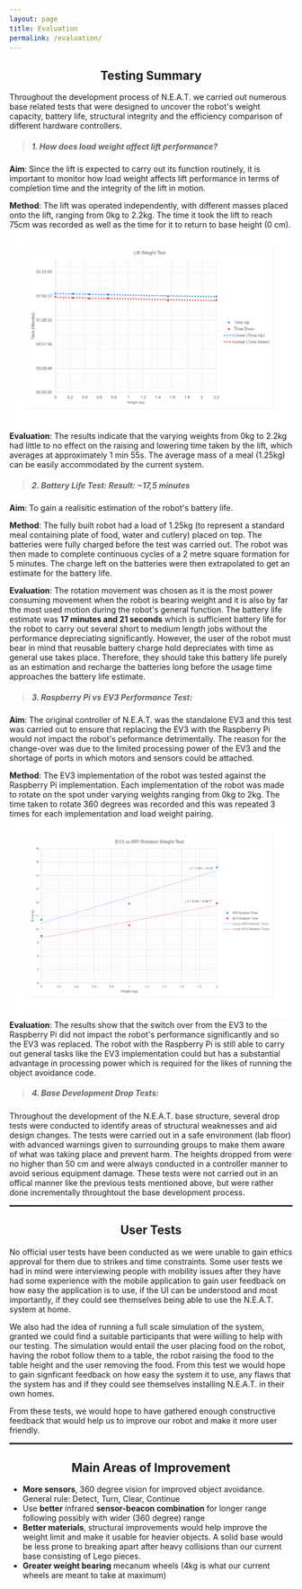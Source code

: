 ```yaml
---
layout: page
title: Evaluation
permalink: /evaluation/
---
```

<style>.tab { text-indent: 40px; }</style>
<center><h2>Testing Summary</h2></center>
  Throughout the development process of N.E.A.T. we carried out numerous base related tests that were designed to uncover the robot's weight capacity, battery life, structural integrity and the efficiency comparison of different hardware controllers.
  
> ##### 1. How does load weight affect lift performance?

  **Aim**: Since the lift is expected to carry out its function routinely, it is important to monitor how load weight affects lift performance in terms of completion time and the integrity of the lift in motion.
  
  **Method**: The lift was operated independently, with different masses placed onto the lift, ranging from 0kg to 2.2kg. The time it took the lift to reach 75cm was recorded as well as the time for it to return to base height (0 cm).
  ![Lift Weight Test](/images/lift_test.png)
  **Evaluation**: The results indicate that the varying weights from 0kg to 2.2kg had little to no effect on the raising and lowering time taken by the lift, which averages at approximately 1 min 55s. The average mass of a meal (1.25kg) can be easily accommodated by the current system.
  
> ##### 2. Battery Life Test:  Result: ~17,5 minutes
  
  **Aim**: To gain a realisitic estimation of the robot's battery life.
  
  **Method**: The fully built robot had a load of 1.25kg (to represent a standard meal containing plate of food, water and cutlery) placed on top. The batteries were fully charged before the test was carried out. The robot was then made to complete continuous cycles of a 2 metre square formation for 5 minutes. The charge left on the batteries were then extrapolated to get an estimate for the battery life.
  
  **Evaluation**: The rotation movement was chosen as it is the most power consuming movement when the robot is bearing weight and it is also by far the most used motion during the robot's general function. The battery life estimate was **17 minutes and 21 seconds** which is sufficient battery life for the robot to carry out several short to medium length jobs without the performance depreciating significantly. 
  However, the user of the robot must bear in mind that reusable battery charge hold depreciates with time as general use takes place. Therefore, they should take this battery life purely as an estimation and recharge the batteries long before the usage time approaches the battery life estimate. 
  
> ##### 3. Raspberry Pi vs EV3 Performance Test:
  
  **Aim**: The original controller of N.E.A.T. was the standalone EV3 and this test was carried out to ensure that replacing the EV3 with the Raspberry Pi would not impact the robot's peformance detrimentally. The reason for the change-over was due to the limited processing power of the EV3 and the shortage of ports in which motors and sensors could be attached.
  
  **Method**: The EV3 implementation of the robot was tested against the Raspberry Pi implementation. Each implementation of the robot was made to rotate on the spot under varying weights ranging from 0kg to 2kg. The time taken to rotate 360 degrees was recorded and this was repeated 3 times for each implementation and load weight pairing.
  ![RPI vs EV3 Test](/images/ev3_rpi_test.png)
  **Evaluation**: The results show that the switch over from the EV3 to the Raspberry Pi did not impact the robot's performance significantly and so the EV3 was replaced. The robot with the Raspberry Pi is still able to carry out general tasks like the EV3 implementation could but has a substantial advantage in processing power which is required for the likes of running the object avoidance code.
  
> ##### 4. Base Development Drop Tests:
  
  Throughout the development of the N.E.A.T. base structure, several drop tests were conducted to identify areas of structural weaknesses and aid design changes. The tests were carried out in a safe environment (lab floor) with advanced warnings given to surrounding groups to make them aware of what was taking place and prevent harm. The heights dropped from were no higher than 50 cm and were always conducted in a controller manner to avoid serious equipment damage. These tests were not carried out in an offical manner like the previous tests mentioned above, but were rather done incrementally throughtout the base development process.

<hr style="height:3px;border:none;color:#333;background-color:#333;">
<center><h2>User Tests</h2></center>
  No official user tests have been conducted as we were unable to gain ethics approval for them due to strikes and time constraints. Some user tests we had in mind were interviewing people with mobility issues after they have had some experience with the mobile application to gain user feedback on how easy the application is to use, if the UI can be understood and most importantly, if they could see themselves being able to use the N.E.A.T. system at home. 
  
  We also had the idea of running a full scale simulation of the system, granted we could find a suitable participants that were willing to help with our testing. The simulation would entail the user placing food on the robot, having the robot follow them to a table, the robot raising the food to the table height and the user removing the food. From this test we would hope to gain signficant feedback on how easy the system it to use, any flaws that the system has and if they could see themselves installing N.E.A.T. in their own homes.
  
  From these tests, we would hope to have gathered enough constructive feedback that would help us to improve our robot and make it more user friendly.

<hr style="height:3px;border:none;color:#333;background-color:#333;">
<center><h2>Main Areas of Improvement</h2></center>

  * **More sensors**, 360 degree vision for improved object avoidance. General rule: Detect, Turn, Clear, Continue
  * Use **better** infrared **sensor-beacon combination** for longer range following possibly with wider (360 degree) range
  * **Better materials**, structural improvements would help improve the weight limit and make it usable for heavier objects. A solid base would be less prone to breaking apart after heavy collisions than our current base consisting of Lego pieces. 
  * **Greater weight bearing** mecanum wheels (4kg is what our current wheels are meant to take at maximum)
  

